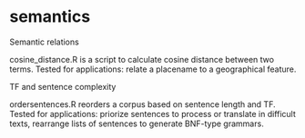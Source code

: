 # semantics

Semantic relations 

cosine_distance.R  is a script to calculate cosine distance between two terms. 
Tested for applications: relate a placename to a geographical feature.


TF and sentence complexity

ordersentences.R reorders a corpus based on sentence length and TF. 
Tested for applications: priorize sentences to process or translate in difficult texts, rearrange lists of sentences to generate BNF-type grammars.
